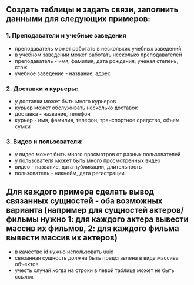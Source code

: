 ## Создать таблицы и задать связи, заполнить данными для следующих примеров:

### 1. Преподаватели и учебные заведения
- преподаватель может работать в нескольких учебных заведений
- в учебном заведении может работать несколько преподавателей
- преподаватель - имя, фамилия, дата рождения, ученая степень, стаж
- учебное заведение - название, адрес

### 2. Доставки и курьеры:
- у доставки может быть много курьеров
- курьер может обслуживать несколько доставок
- доставка - название, телефон
- курьер - имя, фамилия, телефон, транспортное средство, объем сумки

### 3. Видео и пользователи:
- у видео может быть много просмотров от разных пользователей
- у пользователя может быть много просмотренных видео
- видео - название, дата публикации, длительность
- пользователь - никнейм, дата регистрации

## Для каждого примера сделать вывод связанных сущностей - оба возможных варианта (например для сущностей актеров/фильмы нужно 1: для каждого актера вывести массив их фильмов, 2: для каждого фильма вывести массив их актеров)
- в качестве id нужно использовать uuid
- связанная сущность должна быть представлена в виде массива объектов
- учесть случай когда на строки в левой таблице может не быть ссылок
